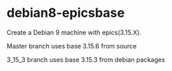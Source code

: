 # debian8-epicsbase

Create a Debian 9 machine with epics(3.15.X).

Master branch uses base 3.15.6 from source

3_15_3 branch uses base 3.15.3 from debian packages


